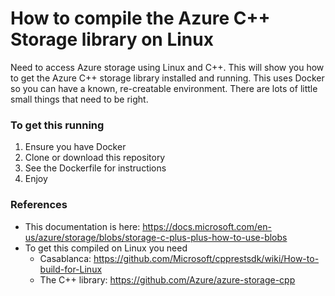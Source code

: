 # How to compile the Azure C++ Storage library on Linux
Need to access Azure storage using Linux and C++.  This will show you how to get the Azure C++ storage library installed and running.  This uses Docker so you can have a known, re-creatable environment.  There are lots of little small things that need to be right.  

### To get this running
1. Ensure you have Docker
2. Clone or download this repository
3. See the Dockerfile for instructions
4. Enjoy

### References
- This documentation is here: https://docs.microsoft.com/en-us/azure/storage/blobs/storage-c-plus-plus-how-to-use-blobs
- To get this compiled on Linux you need
  - Casablanca: https://github.com/Microsoft/cpprestsdk/wiki/How-to-build-for-Linux
  - The C++ library: https://github.com/Azure/azure-storage-cpp
